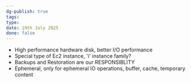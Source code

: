 ```yaml
---
dg-publish: true
tags: 
type: 
date: 19th July 2025
done: false
---
```

- High performance hardware disk, better I/O performance
- Special type of Ec2 instance, 'i' instance family?
- Backups and Restoration are our RESPONSIBLITY
- Ephemeral, only for ephemeral IO operations, buffer, cache, temporary content
